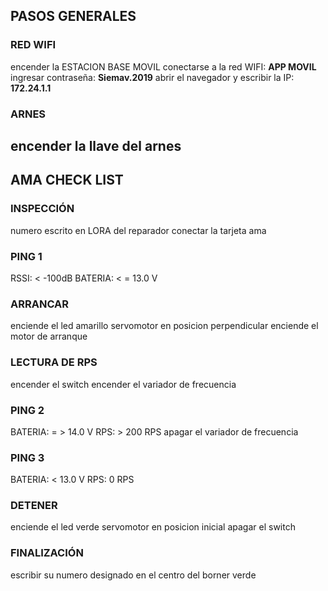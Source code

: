 ## PASOS GENERALES
### RED WIFI
encender la ESTACION BASE MOVIL
conectarse a la red WIFI: **APP MOVIL**
ingresar contraseña: **Siemav.2019**
abrir el navegador y escribir la IP: **172.24.1.1**
### ARNES
encender la llave del arnes
---
## AMA CHECK LIST 
### INSPECCIÓN
numero escrito en LORA del reparador
conectar la tarjeta ama
### PING 1 
RSSI: < -100dB
BATERIA: < = 13.0 V
### ARRANCAR
enciende el led amarillo 
servomotor en posicion perpendicular
enciende el motor de arranque 
### LECTURA DE RPS 
encender el switch
encender el variador de frecuencia
### PING 2
BATERIA: = > 14.0 V
RPS: > 200 RPS
apagar el variador de frecuencia
### PING 3
BATERIA: < 13.0 V
RPS: 0 RPS
### DETENER 
enciende el led verde 
servomotor en posicion inicial
apagar el switch
### FINALIZACIÓN 
escribir su numero designado en el centro del borner verde


